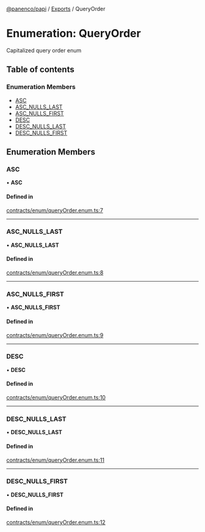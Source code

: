 [@panenco/papi](../README.md) / [Exports](../modules.md) / QueryOrder

# Enumeration: QueryOrder

Capitalized query order enum

## Table of contents

### Enumeration Members

- [ASC](QueryOrder.md#asc)
- [ASC\_NULLS\_LAST](QueryOrder.md#asc_nulls_last)
- [ASC\_NULLS\_FIRST](QueryOrder.md#asc_nulls_first)
- [DESC](QueryOrder.md#desc)
- [DESC\_NULLS\_LAST](QueryOrder.md#desc_nulls_last)
- [DESC\_NULLS\_FIRST](QueryOrder.md#desc_nulls_first)

## Enumeration Members

### ASC

• **ASC**

#### Defined in

[contracts/enum/queryOrder.enum.ts:7](https://github.com/Panenco/papi/blob/1dcd4f2/src/contracts/enum/queryOrder.enum.ts#L7)

___

### ASC\_NULLS\_LAST

• **ASC\_NULLS\_LAST**

#### Defined in

[contracts/enum/queryOrder.enum.ts:8](https://github.com/Panenco/papi/blob/1dcd4f2/src/contracts/enum/queryOrder.enum.ts#L8)

___

### ASC\_NULLS\_FIRST

• **ASC\_NULLS\_FIRST**

#### Defined in

[contracts/enum/queryOrder.enum.ts:9](https://github.com/Panenco/papi/blob/1dcd4f2/src/contracts/enum/queryOrder.enum.ts#L9)

___

### DESC

• **DESC**

#### Defined in

[contracts/enum/queryOrder.enum.ts:10](https://github.com/Panenco/papi/blob/1dcd4f2/src/contracts/enum/queryOrder.enum.ts#L10)

___

### DESC\_NULLS\_LAST

• **DESC\_NULLS\_LAST**

#### Defined in

[contracts/enum/queryOrder.enum.ts:11](https://github.com/Panenco/papi/blob/1dcd4f2/src/contracts/enum/queryOrder.enum.ts#L11)

___

### DESC\_NULLS\_FIRST

• **DESC\_NULLS\_FIRST**

#### Defined in

[contracts/enum/queryOrder.enum.ts:12](https://github.com/Panenco/papi/blob/1dcd4f2/src/contracts/enum/queryOrder.enum.ts#L12)
